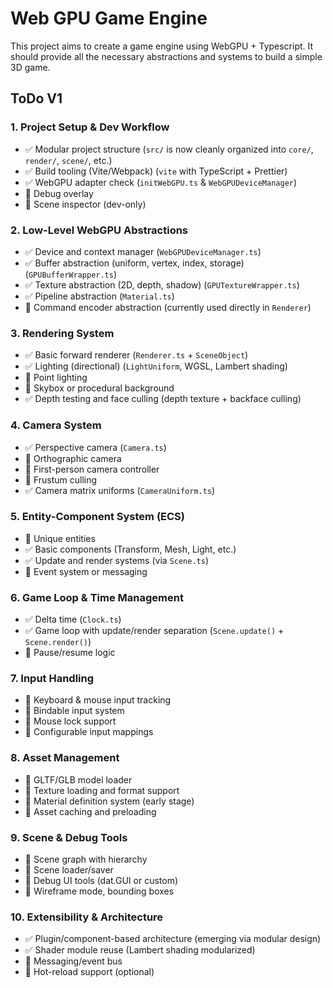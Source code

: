 # Web GPU Game Engine

This project aims to create a game engine using WebGPU + Typescript. It should provide all the necessary abstractions and systems to build a simple 3D game.

## ToDo V1

### 1. Project Setup & Dev Workflow
- ✅ Modular project structure (`src/` is now cleanly organized into `core/`, `render/`, `scene/`, etc.)
- ✅ Build tooling (Vite/Webpack) (`vite` with TypeScript + Prettier)
- ✅ WebGPU adapter check (`initWebGPU.ts` & `WebGPUDeviceManager`)
- 🔲 Debug overlay
- 🔲 Scene inspector (dev-only)

### 2. Low-Level WebGPU Abstractions
- ✅ Device and context manager (`WebGPUDeviceManager.ts`)
- ✅ Buffer abstraction (uniform, vertex, index, storage) (`GPUBufferWrapper.ts`)
- ✅ Texture abstraction (2D, depth, shadow) (`GPUTextureWrapper.ts`)
- ✅ Pipeline abstraction (`Material.ts`)
- 🔲 Command encoder abstraction (currently used directly in `Renderer`)

### 3. Rendering System
- ✅ Basic forward renderer (`Renderer.ts` + `SceneObject`)
- ✅ Lighting (directional) (`LightUniform`, WGSL, Lambert shading)
- 🔲 Point lighting
- 🔲 Skybox or procedural background
- ✅ Depth testing and face culling (depth texture + backface culling)

### 4. Camera System
- ✅ Perspective camera (`Camera.ts`)
- 🔲 Orthographic camera
- 🔲 First-person camera controller
- 🔲 Frustum culling
- ✅ Camera matrix uniforms (`CameraUniform.ts`)

### 5. Entity-Component System (ECS)
- 🔲 Unique entities
- ✅ Basic components (Transform, Mesh, Light, etc.)
- ✅ Update and render systems (via `Scene.ts`)
- 🔲 Event system or messaging

### 6. Game Loop & Time Management
- ✅ Delta time (`Clock.ts`)
- ✅ Game loop with update/render separation (`Scene.update()` + `Scene.render()`)
- 🔲 Pause/resume logic

### 7. Input Handling
- 🔲 Keyboard & mouse input tracking
- 🔲 Bindable input system
- 🔲 Mouse lock support
- 🔲 Configurable input mappings

### 8. Asset Management
- 🔲 GLTF/GLB model loader
- 🔲 Texture loading and format support
- 🔲 Material definition system (early stage)
- 🔲 Asset caching and preloading

### 9. Scene & Debug Tools
- 🔲 Scene graph with hierarchy
- 🔲 Scene loader/saver
- 🔲 Debug UI tools (dat.GUI or custom)
- 🔲 Wireframe mode, bounding boxes

### 10. Extensibility & Architecture
- ✅ Plugin/component-based architecture (emerging via modular design)
- ✅ Shader module reuse (Lambert shading modularized)
- 🔲 Messaging/event bus
- 🔲 Hot-reload support (optional)